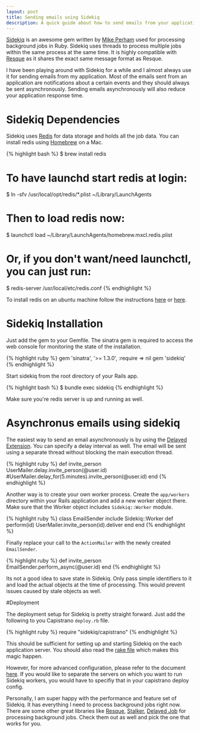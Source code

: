 ```yaml
---
layout: post
title: Sending emails using Sidekiq
description: A quick guide about how to send emails from your applications without slowing down the response time.
---
```


[Sidekiq](https://github.com/mperham/sidekiq) is an awesome gem written by [Mike Perham](http://www.mikeperham.com/) used for processing background jobs in Ruby. Sidekiq uses threads to process multiple jobs within the same process at the same time. It is highly compatible with [Resque](https://github.com/resque/resque) as it shares the exact same message format as Resque.

I have been playing around with Sidekiq for a while and I almost always use it for sending emails from my application. Most of the emails sent from an application are notifications about a certain events and they should always be sent asynchronously. Sending emails asynchronously will also reduce your application response time.

# Sidekiq Dependencies

Sidekiq uses [Redis](http://redis.io/) for data storage and holds all the job data. You can install redis using [Homebrew](http://brew.sh/) on a Mac.

{% highlight bash %}
$ brew install redis
 # To have launchd start redis at login:
$ ln -sfv /usr/local/opt/redis/*.plist ~/Library/LaunchAgents
 # Then to load redis now:
$ launchctl load ~/Library/LaunchAgents/homebrew.mxcl.redis.plist
 # Or, if you don't want/need launchctl, you can just run:
$ redis-server /usr/local/etc/redis.conf
{% endhighlight %}

To install redis on an ubuntu machine follow the instructions [here](http://redis.io/download) or [here](https://www.digitalocean.com/community/articles/how-to-install-and-use-redis).

# Sidekiq Installation

Just add the gem to your Gemfile. The sinatra gem is required to access the web console for monitoring the state of the installation.

{% highlight ruby %}
gem 'sinatra', '>= 1.3.0', :require => nil
gem 'sidekiq'
{% endhighlight %}

Start sidekiq from the root directory of your Rails app.

{% highlight bash %}
$ bundle exec sidekiq
{% endhighlight %}

Make sure you're redis server is up and running as well.

# Asynchronus emails using sidekiq

The easiest way to send an email asynchronously is by using the [Delayed Extension](https://github.com/mperham/sidekiq/wiki/Delayed-Extensions). You can specify a delay interval as well. The email will be sent using a separate thread without blocking the main execution thread. 

{% highlight ruby %}
def invite_person
UserMailer.delay.invite_person(@user.id)
 #UserMailer.delay_for(5.minutes).invite_person(@user.id)
end
{% endhighlight %}

Another way is to create your own worker process. Create the <code>app/workers</code> directory within your Rails application and add a new worker object there. Make sure that the Worker object includes <code>Sidekiq::Worker</code> module.

{% highlight ruby %}
class EmailSender
  include Sidekiq::Worker
  def perform(id)
	UserMailer.invite_person(id).deliver
  end
end
{% endhighlight %}

Finally replace your call to the <code>ActionMailer</code> with the newly created <code>EmailSender</code>.

{% highlight ruby %}
def invite_person
	EmailSender.perform_async(@user.id)
end
{% endhighlight %}

Its not a good idea to save state in Sidekiq. Only pass simple identifiers to it and load the actual objects at the time of processing. This would prevent issues caused by stale objects as well. 

#Deployment

The deployment setup for Sidekiq is pretty straight forward. Just add the following to you Capistrano <code>deploy.rb</code> file.

{% highlight ruby %}
require "sidekiq/capistrano"
{% endhighlight %}

This should be sufficient for setting up and starting Sidekiq on the each application server. You should also read the [rake file](https://github.com/mperham/sidekiq/blob/master/lib/sidekiq/tasks/sidekiq.rake) which makes this magic happen.

However, for more advanced configuration, please refer to the document [here](https://github.com/mperham/sidekiq/wiki/Advanced-Options). If you would like to separate the servers on which you want to run Sidekiq workers, you would have to specifiy that in your capistrano deploy config.

Personally, I am super happy with the performance and feature set of Sidekiq. It has everything I need to process background jobs right now. There are some other great libraries like [Resque](https://github.com/resque/resque), [Stalker](https://github.com/han/stalker), [Delayed Job](https://github.com/collectiveidea/delayed_job) for processing background jobs. Check them out as well and pick the one that works for you.















